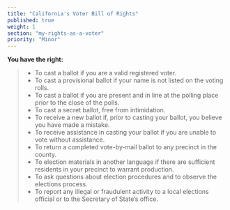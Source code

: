 ```yaml
---
title: "California's Voter Bill of Rights"
published: true
weight: 1
section: "my-rights-as-a-voter"
priority: "Minor"
---
```

**You have the right:**  

> - To cast a ballot if you are a valid registered voter.
> - To cast a provisional ballot if your name is not listed on the voting rolls.
> - To cast a ballot if you are present and in line at the polling place prior to the close of the polls.
> - To cast a secret ballot, free from intimidation.
> - To receive a new ballot if, prior to casting your ballot, you believe you have made a mistake.
> - To receive assistance in casting your ballot if you are unable to vote without assistance.
> - To return a completed vote-by-mail ballot to any precinct in the county.
> - To election materials in another language if there are sufficient residents in your precinct to warrant production.
> - To ask questions about election procedures and to observe the elections process.
> - To report any illegal or fraudulent activity to a local elections official or to the Secretary of State’s office.

